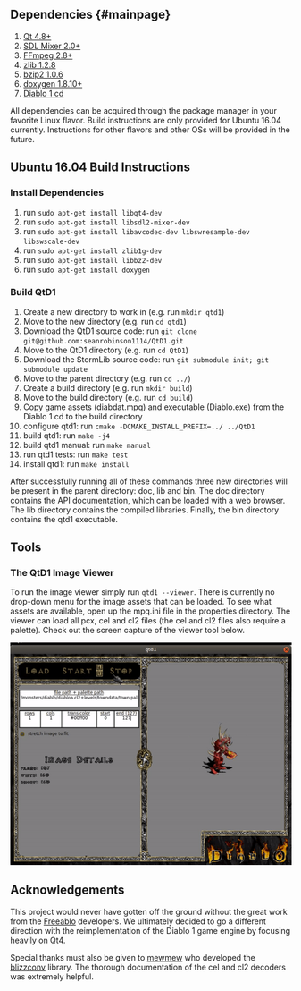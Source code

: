 ## Dependencies {#mainpage}
1. [Qt 4.8+](http://doc.qt.io/qt-4.8/)
2. [SDL Mixer 2.0+](https://www.libsdl.org/projects/SDL_mixer/)
3. [FFmpeg 2.8+](https://ffmpeg.org/download.html)
4. [zlib 1.2.8](https://www.zlib.net/)
5. [bzip2 1.0.6](http://www.bzip.org/downloads.html)
6. [doxygen 1.8.10+](http://www.stack.nl/~dimitri/doxygen/)
7. [Diablo 1 cd](https://www.amazon.com/s/ref=nb_sb_noss_2?url=search-alias%3Daps&field-keywords=diablo+1)

All dependencies can be acquired through the package manager in your favorite
Linux flavor. Build instructions are only provided for Ubuntu 16.04 currently.
Instructions for other flavors and other OSs will be provided in the future.

## Ubuntu 16.04 Build Instructions

### Install Dependencies
1. run `sudo apt-get install libqt4-dev`
2. run `sudo apt-get install libsdl2-mixer-dev`
3. run `sudo apt-get install libavcodec-dev libswresample-dev libswscale-dev`
4. run `sudo apt-get install zlib1g-dev`
5. run `sudo apt-get install libbz2-dev`
6. run `sudo apt-get install doxygen`

### Build QtD1
1. Create a new directory to work in (e.g. run `mkdir qtd1`)
2. Move to the new directory (e.g. run `cd qtd1`)
3. Download the QtD1 source code: run `git clone git@github.com:seanrobinson1114/QtD1.git`
4. Move to the QtD1 directory (e.g. run `cd QtD1`)
5. Download the StormLib source code: run `git submodule init; git submodule update`
6. Move to the parent directory (e.g. run `cd ../`)
7. Create a build directory (e.g. run `mkdir build`)
8. Move to the build directory (e.g. run `cd build`)
9. Copy game assets (diabdat.mpq) and executable (Diablo.exe) from the Diablo 1
   cd to the build directory
10. configure qtd1: run `cmake -DCMAKE_INSTALL_PREFIX=../ ../QtD1`
11. build qtd1: run `make -j4`
12. build qtd1 manual: run `make manual`
13. run qtd1 tests: run `make test`
14. install qtd1: run `make install`

After successfully running all of these commands three new directories will be
present in the parent directory: doc, lib and bin. The doc directory contains
the API documentation, which can be loaded with a web browser. The lib
directory contains the compiled libraries. Finally, the bin directory contains
the qtd1 executable.

## Tools

### The QtD1 Image Viewer
To run the image viewer simply run `qtd1 --viewer`. There is currently
no drop-down menu for the image assets that can be loaded. To see what assets
are available, open up the mpq.ini file in the properties directory. The viewer
can load all pcx, cel and cl2 files (the cel and cl2 files also require a
palette). Check out the screen capture of the viewer tool below.

![QtD1 Image Viewer (qtd1 --viewer)](doc/images/image_viewer.gif)

## Acknowledgements
This project would never have gotten off the ground without the great work from the [Freeablo](https://github.com/wheybags/freeablo) developers. We ultimately decided to go a different direction with the reimplementation of the Diablo 1 game engine by focusing heavily on Qt4.  

Special thanks must also be given to [mewmew](https://github.com/mewmew) who developed the [blizzconv](https://github.com/mewrnd/blizzconv) library. The thorough documentation of the cel and cl2 decoders was extremely helpful. 
